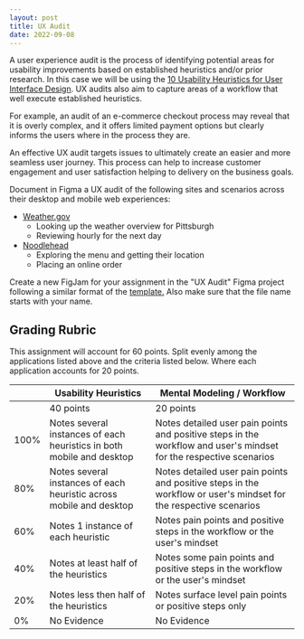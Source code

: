 ```yaml
---
layout: post
title: UX Audit
date: 2022-09-08
---
```


A user experience audit is the process of identifying potential areas for usability improvements based on established heuristics and/or prior research. In this case we will be using the [10 Usability Heuristics for User Interface Design](https://www.nngroup.com/articles/ten-usability-heuristics/). UX audits also aim to capture areas of a workflow that well execute established heuristics.

For example, an audit of an e-commerce checkout process may reveal that it is overly complex, and it offers limited payment options but clearly informs the users where in the process they are.

An effective UX audit targets issues to ultimately create an easier and more seamless user journey. This process can help to increase customer engagement and user satisfaction helping to delivery on the business goals.

Document in Figma a UX audit of the following sites and scenarios across their desktop and mobile web experiences:
* [Weather.gov](https://www.weather.gov)
	* Looking up the weather overview for Pittsburgh
	* Reviewing hourly for the next day
* [Noodlehead](http://noodleheadpgh.com)
	* Exploring the menu and getting their location
	* Placing an online order

Create a new FigJam for your assignment in the "UX Audit" Figma project following a similar format of the [template.](https://www.figma.com/file/ITPOT4LDIPShiGrtHG8Wfo/UX-Audit-Template?node-id=0%3A1) Also make sure that the file name starts with your name.

<!-- https://usabilitygeek.com/ux-audit-beginners-guide/ -->

## Grading Rubric

This assignment will account for 60 points. Split evenly among the applications listed above and the criteria listed below. Where each application accounts for 20 points.

| | Usability Heuristics | Mental Modeling / Workflow |
| --- | ----------- | ---- |
| | 40 points | 20 points |
| 100% | Notes several instances of each heuristics in both mobile and desktop | Notes detailed user pain points and positive steps in the workflow and user's mindset for the respective scenarios |
| 80% | Notes several instances of each heuristic across mobile and desktop | Notes detailed user pain points and positive steps in the workflow or user's mindset for the respective scenarios |
| 60% | Notes 1 instance of each heuristic | Notes pain points and positive steps in the workflow or the user's mindset |
| 40% | Notes at least half of the heuristics | Notes some pain points and positive steps in the workflow or the user's mindset |
| 20% | Notes less then half of the heuristics | Notes surface level pain points or positive steps only |
| 0% | No Evidence | No Evidence |
